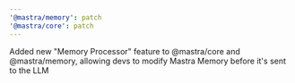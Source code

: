 ```yaml
---
'@mastra/memory': patch
'@mastra/core': patch
---
```


Added new "Memory Processor" feature to @mastra/core and @mastra/memory, allowing devs to modify Mastra Memory before it's sent to the LLM
